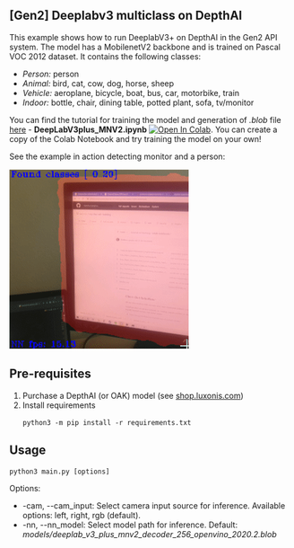 ## [Gen2] Deeplabv3 multiclass on DepthAI 

This example shows how to run DeeplabV3+ on DepthAI in the Gen2 API system.  The model has a MobilenetV2 backbone and is trained on Pascal VOC 2012 dataset. It contains the following classes:

- *Person:* person
- *Animal:* bird, cat, cow, dog, horse, sheep
- *Vehicle:* aeroplane, bicycle, boat, bus, car, motorbike, train
- *Indoor:* bottle, chair, dining table, potted plant, sofa, tv/monitor



You can find the tutorial for training the model and generation of *.blob* file [here](https://github.com/luxonis/depthai-ml-training/tree/master/colab-notebooks) - **DeepLabV3plus_MNV2.ipynb** [![Open In Colab](https://colab.research.google.com/assets/colab-badge.svg)](https://colab.research.google.com/github/luxonis/depthai-ml-training/blob/master/colab-notebooks/DeepLabV3plus_MNV2.ipynb). You can create a copy of the Colab Notebook and try training the model on your own!

See the example in action detecting monitor and a person:

![Example Image](imgs/example.gif)

## Pre-requisites

1. Purchase a DepthAI (or OAK) model (see [shop.luxonis.com](https://shop.luxonis.com/))
2. Install requirements
   ```
   python3 -m pip install -r requirements.txt
   ```

## Usage

```
python3 main.py [options]
```

Options:

* -cam, --cam_input: Select camera input source for inference. Available options: left, right, rgb (default).
* -nn, --nn_model: Select model path for inference. Default: *models/deeplab_v3_plus_mnv2_decoder_256_openvino_2020.2.blob*
